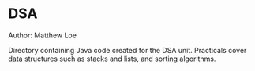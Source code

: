 # DSA
Author: Matthew Loe

Directory containing Java code created for the DSA unit.
Practicals cover data structures such as stacks and lists, and sorting algorithms.
